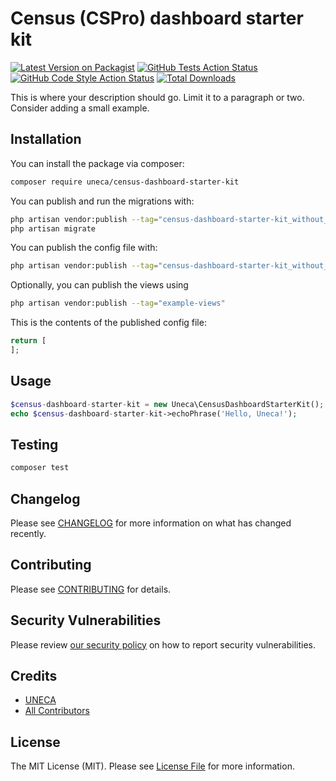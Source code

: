 # Census (CSPro) dashboard starter kit

[![Latest Version on Packagist](https://img.shields.io/packagist/v/uneca/census-dashboard-starter-kit.svg?style=flat-square)](https://packagist.org/packages/uneca/census-dashboard-starter-kit)
[![GitHub Tests Action Status](https://img.shields.io/github/workflow/status/uneca/census-dashboard-starter-kit/run-tests?label=tests)](https://github.com/uneca/census-dashboard-starter-kit/actions?query=workflow%3Arun-tests+branch%3Amain)
[![GitHub Code Style Action Status](https://img.shields.io/github/workflow/status/uneca/census-dashboard-starter-kit/Check%20&%20fix%20styling?label=code%20style)](https://github.com/uneca/census-dashboard-starter-kit/actions?query=workflow%3A"Check+%26+fix+styling"+branch%3Amain)
[![Total Downloads](https://img.shields.io/packagist/dt/uneca/census-dashboard-starter-kit.svg?style=flat-square)](https://packagist.org/packages/uneca/census-dashboard-starter-kit)

This is where your description should go. Limit it to a paragraph or two. Consider adding a small example.

## Installation

You can install the package via composer:

```bash
composer require uneca/census-dashboard-starter-kit
```

You can publish and run the migrations with:

```bash
php artisan vendor:publish --tag="census-dashboard-starter-kit_without_prefix-migrations"
php artisan migrate
```

You can publish the config file with:
```bash
php artisan vendor:publish --tag="census-dashboard-starter-kit_without_prefix-config"
```

Optionally, you can publish the views using

```bash
php artisan vendor:publish --tag="example-views"
```

This is the contents of the published config file:

```php
return [
];
```

## Usage

```php
$census-dashboard-starter-kit = new Uneca\CensusDashboardStarterKit();
echo $census-dashboard-starter-kit->echoPhrase('Hello, Uneca!');
```

## Testing

```bash
composer test
```

## Changelog

Please see [CHANGELOG](CHANGELOG.md) for more information on what has changed recently.

## Contributing

Please see [CONTRIBUTING](.github/CONTRIBUTING.md) for details.

## Security Vulnerabilities

Please review [our security policy](../../security/policy) on how to report security vulnerabilities.

## Credits

- [UNECA](https://github.com/tech-acs)
- [All Contributors](../../contributors)

## License

The MIT License (MIT). Please see [License File](LICENSE.md) for more information.
